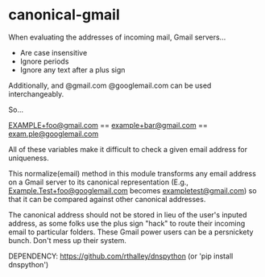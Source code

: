 canonical-gmail
===============

When evaluating the addresses of incoming mail, Gmail servers...
- Are case insensitive
- Ignore periods
- Ignore any text after a plus sign

Additionally, and @gmail.com  @googlemail.com can be used interchangeably.

So...

EXAMPLE+foo@gmail.com == example+bar@gmail.com == exam.ple@googlemail.com

All of these variables make it difficult to check a given email address for uniqueness.

This normalize(email) method in this module transforms any email address on a Gmail server to its 
canonical representation  (E.g., Example.Test+foo@googlemail.com becomes exampletest@gmail.com) 
so that it can be compared against other canonical addresses.

The canonical address should not be stored in lieu of the user's inputed address, as some
folks use the plus sign "hack" to route their incoming email to particular folders. These
Gmail power users can be a persnickety bunch. Don't mess up their system.

DEPENDENCY: https://github.com/rthalley/dnspython (or 'pip install dnspython')
